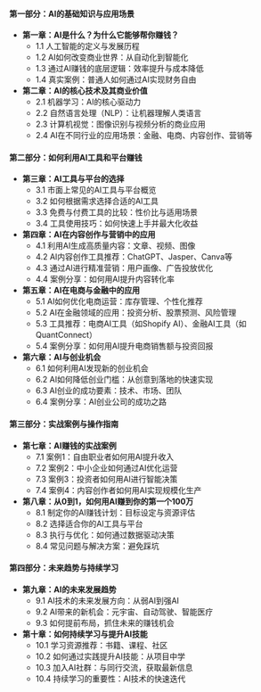 #### 第一部分：AI的基础知识与应用场景

- **第一章：AI是什么？为什么它能够帮你赚钱？**
  - 1.1 人工智能的定义与发展历程
  - 1.2 AI如何改变商业世界：从自动化到智能化
  - 1.3 通过AI赚钱的底层逻辑：效率提升与成本降低
  - 1.4 真实案例：普通人如何通过AI实现财务自由
- **第二章：AI的核心技术及其商业价值**
  - 2.1 机器学习：AI的核心驱动力
  - 2.2 自然语言处理（NLP）：让机器理解人类语言
  - 2.3 计算机视觉：图像识别与视频分析的商业应用
  - 2.4 AI在不同行业的应用场景：金融、电商、内容创作、营销等

#### 第二部分：如何利用AI工具和平台赚钱

- **第三章：AI工具与平台的选择**
  - 3.1 市面上常见的AI工具与平台概览
  - 3.2 如何根据需求选择合适的AI工具
  - 3.3 免费与付费工具的比较：性价比与适用场景
  - 3.4 工具使用技巧：如何快速上手并最大化收益
- **第四章：AI在内容创作与营销中的应用**
  - 4.1 利用AI生成高质量内容：文章、视频、图像
  - 4.2 AI内容创作工具推荐：ChatGPT、Jasper、Canva等
  - 4.3 通过AI进行精准营销：用户画像、广告投放优化
  - 4.4 案例分享：如何用AI提升内容转化率
- **第五章：AI在电商与金融中的应用**
  - 5.1 AI如何优化电商运营：库存管理、个性化推荐
  - 5.2 AI在金融领域的应用：投资分析、股票预测、风险管理
  - 5.3 工具推荐：电商AI工具（如Shopify AI）、金融AI工具（如QuantConnect）
  - 5.4 案例分享：如何用AI提升电商销售额与投资回报
- **第六章：AI与创业机会**
  - 6.1 如何利用AI发现新的创业机会
  - 6.2 AI如何降低创业门槛：从创意到落地的快速实现
  - 6.3 AI创业的成功要素：技术、市场、团队
  - 6.4 案例分享：AI创业公司的成功之路

#### 第三部分：实战案例与操作指南

- **第七章：AI赚钱的实战案例**
  - 7.1 案例1：自由职业者如何用AI提升收入
  - 7.2 案例2：中小企业如何通过AI优化运营
  - 7.3 案例3：投资者如何用AI进行智能决策
  - 7.4 案例4：内容创作者如何用AI实现规模化生产
- **第八章：从0到1，如何用AI赚到你的第一个100万**
  - 8.1 制定你的AI赚钱计划：目标设定与资源评估
  - 8.2 选择适合你的AI工具与平台
  - 8.3 执行与优化：如何通过数据驱动决策
  - 8.4 常见问题与解决方案：避免踩坑

#### 第四部分：未来趋势与持续学习

- **第九章：AI的未来发展趋势**
  - 9.1 AI技术的未来发展方向：从弱AI到强AI
  - 9.2 AI带来的新机会：元宇宙、自动驾驶、智能医疗
  - 9.3 如何提前布局，抓住未来的赚钱机会
- **第十章：如何持续学习与提升AI技能**
  - 10.1 学习资源推荐：书籍、课程、社区
  - 10.2 如何通过实践提升AI技能：从项目中学
  - 10.3 加入AI社群：与同行交流，获取最新信息
  - 10.4 持续学习的重要性：AI技术的快速迭代